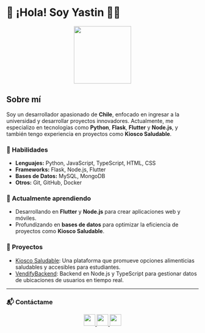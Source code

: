 # 👋 ¡Hola! Soy Yastin 👨‍💻

<p align="center">
  <img src="https://yourimageurl.com/image.png" width="150">
</p>

## Sobre mí
Soy un desarrollador apasionado de **Chile**, enfocado en ingresar a la universidad y desarrollar proyectos innovadores. Actualmente, me especializo en tecnologías como **Python**, **Flask**, **Flutter** y **Node.js**, y también tengo experiencia en proyectos como **Kiosco Saludable**.

### 💼 Habilidades
- **Lenguajes:** Python, JavaScript, TypeScript, HTML, CSS
- **Frameworks:** Flask, Node.js, Flutter
- **Bases de Datos:** MySQL, MongoDB
- **Otros:** Git, GitHub, Docker

### 🌱 Actualmente aprendiendo
- Desarrollando en **Flutter** y **Node.js** para crear aplicaciones web y móviles.
- Profundizando en **bases de datos** para optimizar la eficiencia de proyectos como **Kiosco Saludable**.

### 🚀 Proyectos
- [Kiosco Saludable](https://github.com/Yastin/Kiosco-Saludable): Una plataforma que promueve opciones alimenticias saludables y accesibles para estudiantes.
- [VendifyBackend](https://github.com/Yastin/VendifyBackend): Backend en Node.js y TypeScript para gestionar datos de ubicaciones de usuarios en tiempo real.

---

### 📬 Contáctame
<p align="center">
  <a href="https://linkedin.com/in/YastinProfile" target="_blank">
    <img src="https://image-linkedin-icon.png" width="30">
  </a>
  <a href="mailto:tuemail@dominio.com" target="_blank">
    <img src="https://image-mail-icon.png" width="30">
  </a>
  <a href="https://www.KioscoSaludable.com" target="_blank">
    <img src="https://image-website-icon.png" width="30">
  </a>
</p>
